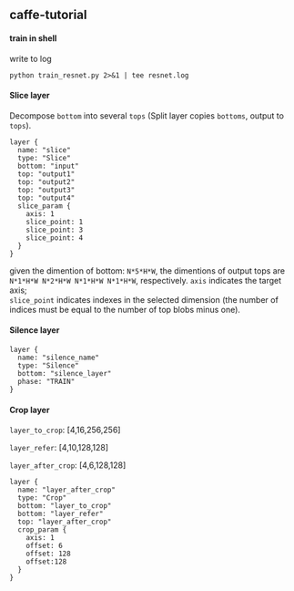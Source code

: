 ## caffe-tutorial

#### train in shell

write to log
```
python train_resnet.py 2>&1 | tee resnet.log
```


#### Slice layer 

Decompose `bottom` into several `tops` (Split layer copies `bottoms`, output to `tops`).
```
layer {
  name: "slice"
  type: "Slice"
  bottom: "input"
  top: "output1"
  top: "output2"
  top: "output3"
  top: "output4"
  slice_param {
    axis: 1
    slice_point: 1
    slice_point: 3
    slice_point: 4
  }
}
```
given the dimention of bottom: `N*5*H*W`, the dimentions of output tops are `N*1*H*W N*2*H*W N*1*H*W N*1*H*W`, respectively.
`axis` indicates the target axis;     
`slice_point` indicates indexes in the selected dimension (the number of indices must be equal to the number of top blobs minus one).

#### Silence layer
```
layer {
  name: "silence_name"
  type: "Silence"
  bottom: "silence_layer"
  phase: "TRAIN"
}
```

#### Crop layer
`layer_to_crop`: [4,16,256,256]

`layer_refer`: [4,10,128,128]

`layer_after_crop`: [4,6,128,128]

```
layer {
  name: "layer_after_crop"
  type: "Crop"
  bottom: "layer_to_crop"
  bottom: "layer_refer"
  top: "layer_after_crop"
  crop_param {
    axis: 1
    offset: 6
    offset: 128
    offset:128
  }
}
```

